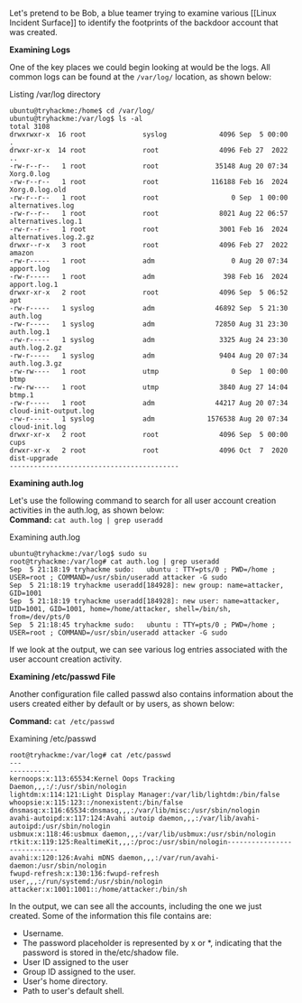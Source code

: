 Let's pretend to be Bob, a blue teamer trying to examine various [[Linux Incident Surface]] to identify the footprints of the backdoor account that was created.

**Examining Logs**

One of the key places we could begin looking at would be the logs. All common logs can be found at the `/var/log/` location, as shown below:

Listing /var/log directory  

```shell-session
ubuntu@tryhackme:/home$ cd /var/log/
ubuntu@tryhackme:/var/log$ ls -al
total 3108
drwxrwxr-x  16 root              syslog             4096 Sep  5 00:00 .
drwxr-xr-x  14 root              root               4096 Feb 27  2022 ..
-rw-r--r--   1 root              root              35148 Aug 20 07:34 Xorg.0.log
-rw-r--r--   1 root              root             116188 Feb 16  2024 Xorg.0.log.old
-rw-r--r--   1 root              root                  0 Sep  1 00:00 alternatives.log
-rw-r--r--   1 root              root               8021 Aug 22 06:57 alternatives.log.1
-rw-r--r--   1 root              root               3001 Feb 16  2024 alternatives.log.2.gz
drwxr--r-x   3 root              root               4096 Feb 27  2022 amazon
-rw-r-----   1 root              adm                   0 Aug 20 07:34 apport.log
-rw-r-----   1 root              adm                 398 Feb 16  2024 apport.log.1
drwxr-xr-x   2 root              root               4096 Sep  5 06:52 apt
-rw-r-----   1 syslog            adm               46892 Sep  5 21:30 auth.log
-rw-r-----   1 syslog            adm               72850 Aug 31 23:30 auth.log.1
-rw-r-----   1 syslog            adm                3325 Aug 24 23:30 auth.log.2.gz
-rw-r-----   1 syslog            adm                9404 Aug 20 07:34 auth.log.3.gz
-rw-rw----   1 root              utmp                  0 Sep  1 00:00 btmp
-rw-rw----   1 root              utmp               3840 Aug 27 14:04 btmp.1
-rw-r-----   1 root              adm               44217 Aug 20 07:34 cloud-init-output.log
-rw-r-----   1 syslog            adm             1576538 Aug 20 07:34 cloud-init.log
drwxr-xr-x   2 root              root               4096 Sep  5 00:00 cups
drwxr-xr-x   2 root              root               4096 Oct  7  2020 dist-upgrade
------------------------------------------
```

**Examining auth.log**

Let's use the following command to search for all user account creation activities in the auth.log, as shown below:  
**Command:** `cat auth.log | grep useradd`  

Examining auth.log  

```shell-session
ubuntu@tryhackme:/var/log$ sudo su
root@tryhackme:/var/log# cat auth.log | grep useradd
Sep  5 21:18:19 tryhackme sudo:   ubuntu : TTY=pts/0 ; PWD=/home ; USER=root ; COMMAND=/usr/sbin/useradd attacker -G sudo
Sep  5 21:18:19 tryhackme useradd[184928]: new group: name=attacker, GID=1001
Sep  5 21:18:19 tryhackme useradd[184928]: new user: name=attacker, UID=1001, GID=1001, home=/home/attacker, shell=/bin/sh, from=/dev/pts/0
Sep  5 21:18:45 tryhackme sudo:   ubuntu : TTY=pts/0 ; PWD=/home ; USER=root ; COMMAND=/usr/sbin/useradd attacker -G sudo
```

  
If we look at the output, we can see various log entries associated with the user account creation activity.  

**Examining /etc/passwd File**  

Another configuration file called passwd also contains information about the users created either by default or by users, as shown below:

**Command:** `cat /etc/passwd`  

Examining /etc/passwd  

```shell-session
root@tryhackme:/var/log# cat /etc/passwd
---
----------
kernoops:x:113:65534:Kernel Oops Tracking Daemon,,,:/:/usr/sbin/nologin
lightdm:x:114:121:Light Display Manager:/var/lib/lightdm:/bin/false
whoopsie:x:115:123::/nonexistent:/bin/false
dnsmasq:x:116:65534:dnsmasq,,,:/var/lib/misc:/usr/sbin/nologin
avahi-autoipd:x:117:124:Avahi autoip daemon,,,:/var/lib/avahi-autoipd:/usr/sbin/nologin
usbmux:x:118:46:usbmux daemon,,,:/var/lib/usbmux:/usr/sbin/nologin
rtkit:x:119:125:RealtimeKit,,,:/proc:/usr/sbin/nologin----------------------------
avahi:x:120:126:Avahi mDNS daemon,,,:/var/run/avahi-daemon:/usr/sbin/nologin
fwupd-refresh:x:130:136:fwupd-refresh user,,,:/run/systemd:/usr/sbin/nologin
attacker:x:1001:1001::/home/attacker:/bin/sh
```

  
In the output, we can see all the accounts, including the one we just created. Some of the information this file contains are:

- Username.
- The password placeholder is represented by x or *, indicating that the password is stored in the/etc/shadow file.
- User ID assigned to the user
- Group ID assigned to the user.
- User's home directory.
- Path to user's default shell.

